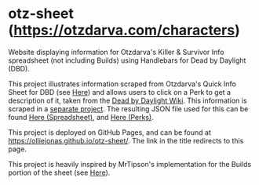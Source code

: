 # otz-sheet (https://otzdarva.com/characters)

Website displaying information for Otzdarva's Killer & Survivor Info spreadsheet (not including Builds) using Handlebars for Dead by Daylight (DBD).

This project illustrates information scraped from Otzdarva's Quick Info Sheet for DBD (see [Here](https://otzdarva.com/spreadsheet)) and allows users to click on a Perk to get a description of it, taken from the [Dead by Daylight Wiki](https://deadbydaylight.fandom.com/wiki/Perks#All_Perks). This information is scraped in a [separate project](https://github.com/OllieJonas/scrape-dbd-perks). The resulting JSON file used for this can be found [Here (Spreadsheet)](https://github.com/OllieJonas/otz-scraper/tree/master/out/spreadsheet_LATEST.json), and [Here (Perks)](https://github.com/OllieJonas/otz-scraper/tree/master/out/perks_LATEST.json).

This project is deployed on GitHub Pages, and can be found at https://olliejonas.github.io/otz-sheet/. The link in the title redirects to this page.

This project is heavily inspired by MrTipson's implementation for the Builds portion of the sheet (see [Here](https://github.com/MrTipson/otz-builds)).

